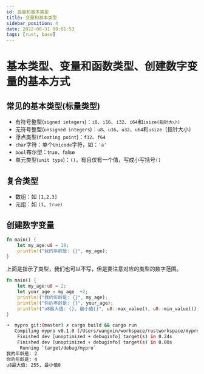 ```yaml
---
id: 变量和基本类型
title: 变量和基本类型
sidebar_position: 4
date: 2022-08-31 00:01:53
tags: [rust, base]
---
```


# 基本类型、变量和函数类型、创建数字变量的基本方式

## 常见的基本类型(标量类型)

-   有符号整型(`signed integers`)：`i8`、`i16`、`i32`、`i64`和`isize(指针大小)`
-   无符号整型(`unsigned integers`)：`u8`、`u16`、`u32`、`u64`和`usize`（指针大小）
-   浮点类型(`floating point`)：`f32`、`f64`
-   `char`字符：单个`Unicode`字符，如：`'a'`
-   `bool`布尔型：true、false
-   单元类型(`unit type`)：`()`，有且仅有一个值，写成小写括号`()`

## 复合类型

-   数组：如 `[1,2,3]`
-   元组：如 `(1, true)`

## 创建数字变量

```rust
fn main() {
    let my_age:u8 = 19;
    println!("我的年龄是: {}", my_age);
}

```

上面是指示了类型，我们也可以不写，但是要注意对应的类型的数字范围。

```rust
fn main() {
    let my_age:u8 = 2;
    let your_age = my_age  +2;
    println!("我的年龄是: {}", my_age);
    println!("你的年龄是: {}", your_age);
    println!("u8最大值: {}, 最小值{}", u8::max_value(), u8::min_value());
}

```

```bash
➜  mypro git:(master) ✗ cargo build && cargo run
   Compiling mypro v0.1.0 (/Users/wangxin/workspace/rustworkspace/mypro)
    Finished dev [unoptimized + debuginfo] target(s) in 0.24s
    Finished dev [unoptimized + debuginfo] target(s) in 0.00s
     Running `target/debug/mypro`
我的年龄是: 2
你的年龄是: 4
u8最大值: 255, 最小值0
```
